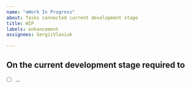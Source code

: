 ```yaml
---
name: "⚙️Work In Progress"
about: Tasks connected current development stage
title: WIP
labels: enhancement
assignees: SergiiVlasiuk

---
```


## On the current development stage required to 
- [ ] ...
